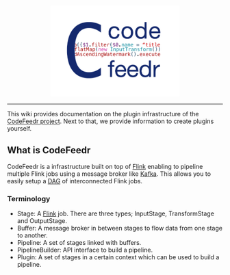 <p align="center"><img src="logo.png" width="300px"/></p>

- - - -
This wiki provides documentation on the plugin infrastructure of the [CodeFeedr project](https://codefeedr.github.io/). Next to that, we provide information to create plugins yourself. 

## What is CodeFeedr
CodeFeedr is a infrastructure built on top of [Flink](https://flink.apache.org/) enabling to pipeline multiple Flink jobs using a message broker like [Kafka](https://kafka.apache.org/).
This allows you to easily setup a [DAG](https://en.wikipedia.org/wiki/Directed_acyclic_graph) of interconnected Flink jobs.

### Terminology

- Stage: A [Flink](https://flink.apache.org/) job. There are three types; InputStage, TransformStage and OutputStage.
- Buffer: A message broker in between stages to flow data from one stage to another. 
- Pipeline: A set of stages linked with buffers.
- PipelineBuilder: API interface to build a pipeline.
- Plugin: A set of stages in a certain context which can be used to build a pipeline. 
